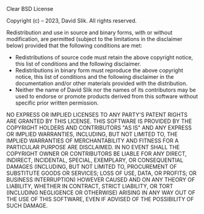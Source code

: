 Clear BSD License

Copyright (c) – 2023, David Slik. All rights reserved. 
        
Redistribution and use in source and binary forms, with or without modification, are
permitted (subject to the limitations in the disclaimer below) provided that the
following conditions are met: 

* Redistributions of source code must retain the above copyright notice, this
  list of conditions and the following disclaimer. 
* Redistributions in binary form must reproduce the above copyright notice, this
  list of conditions and the following disclaimer in the documentation and/or
  other materials provided with the distribution. 
* Neither the name of David Slik nor the names of its contributors may be used
  to endorse or promote products derived from this software without specific prior
  written permission. 

NO EXPRESS OR IMPLIED LICENSES TO ANY PARTY'S PATENT RIGHTS ARE GRANTED BY THIS LICENSE.
THIS SOFTWARE IS PROVIDED BY THE COPYRIGHT HOLDERS AND CONTRIBUTORS "AS IS" AND ANY
EXPRESS OR IMPLIED WARRANTIES, INCLUDING, BUT NOT LIMITED TO, THE IMPLIED WARRANTIES OF
MERCHANTABILITY AND FITNESS FOR A PARTICULAR PURPOSE ARE DISCLAIMED. IN NO EVENT SHALL
THE COPYRIGHT OWNER OR CONTRIBUTORS BE LIABLE FOR ANY DIRECT, INDIRECT, INCIDENTAL,
SPECIAL, EXEMPLARY, OR CONSEQUENTIAL DAMAGES (INCLUDING, BUT NOT LIMITED TO,
PROCUREMENT OF SUBSTITUTE GOODS OR SERVICES; LOSS OF USE, DATA, OR PROFITS; OR BUSINESS
INTERRUPTION) HOWEVER CAUSED AND ON ANY THEORY OF LIABILITY, WHETHER IN CONTRACT,
STRICT LIABILITY, OR TORT (INCLUDING NEGLIGENCE OR OTHERWISE) ARISING IN ANY WAY OUT OF
THE USE OF THIS SOFTWARE, EVEN IF ADVISED OF THE POSSIBILITY OF SUCH DAMAGE.
